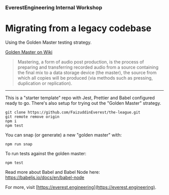 ### EverestEngineering Internal Workshop
# Migrating from a legacy codebase

Using the Golden Master testing strategy.

[Golden Master on Wiki](https://en.wikipedia.org/wiki/Mastering_(audio))
> Mastering, a form of audio post production, is the process of preparing and transferring recorded audio from a source containing the final mix to a data storage device (the master), the source from which all copies will be produced (via methods such as pressing, duplication or replication).

---
This is a "starter template" repo with Jest, Prettier and Babel configured ready to go.
There's also setup for trying out the "Golden Master" strategy.

```shell
git clone https://github.com/FaizuddinEverest/the-league.git
git remote remove origin
npm i
npm test
```

You can snap (or generate) a new "golden master" with:
```shell
npm run snap
```

To run tests against the golden master:
```shell
npm test
```

Read more about Babel and Babel Node here: https://babeljs.io/docs/en/babel-node

For more, visit [https://everest.engineering](https://everest.engineering).
